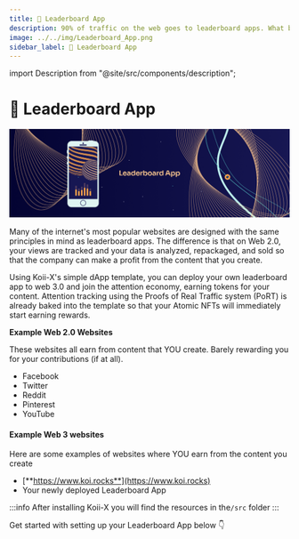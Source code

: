 ```yaml
---
title: 📃 Leaderboard App
description: 90% of traffic on the web goes to leaderboard apps. What better way to mine
image: ../../img/Leaderboard_App.png
sidebar_label: 📃 Leaderboard App
---
```


import Description from "@site/src/components/description";

# 📃 Leaderboard App

![Banner](../../img/Leaderboard_App.png)

<Description
  text="90% of traffic on the web goes to leaderboard apps. What better way to mine"
/>

Many of the internet's most popular websites are designed with the same principles in mind as leaderboard apps. The difference is that on Web 2.0, your views are tracked and your data is analyzed, repackaged, and sold so that the company can make a profit from the content that you create.&#x20;

Using Koii-X's simple dApp template, you can deploy your own leaderboard app to web 3.0 and join the attention economy, earning tokens for your content. Attention tracking using the Proofs of Real Traffic system (PoRT) is already baked into the template so that your Atomic NFTs will immediately start earning rewards.&#x20;

**Example Web 2.0 Websites**

These websites all earn from content that YOU create. Barely rewarding you for your contributions (if at all).&#x20;

- Facebook
- Twitter
- Reddit
- Pinterest
- YouTube

#### Example Web 3 websites

Here are some examples of websites where YOU earn from the content you create

- [**https://www.koi.rocks**](https://www.koi.rocks)
- Your newly deployed Leaderboard App

:::info
After installing Koii-X you will find the resources in the`/src` folder
:::

Get started with setting up your Leaderboard App below 👇
